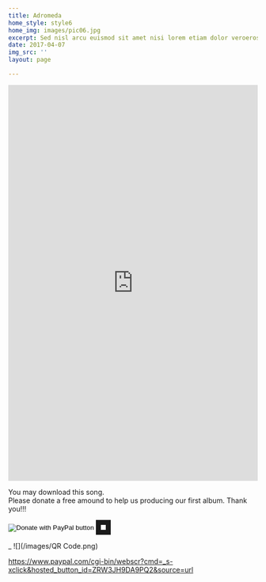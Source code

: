 ```yaml
---
title: Adromeda
home_style: style6
home_img: images/pic06.jpg
excerpt: Sed nisl arcu euismod sit amet nisi lorem etiam dolor veroeros et feugiat.
date: 2017-04-07
img_src: ''
layout: page

---
```

<iframe width="100%" height="800" scrolling="no" frameborder="no" allow="autoplay" src="https://w.soundcloud.com/player/?url=https%3A//api.soundcloud.com/tracks/285088306&color=%23ff5500&auto_play=false&hide_related=false&show_comments=true&show_user=true&show_reposts=false&show_teaser=true&visual=true"></iframe>  
  
You may download this song.  
Please donate a free amound to help us producing our first album. Thank you!!!

<form action="https://www.paypal.com/cgi-bin/webscr" method="post" target="_top">
<input type="hidden" name="cmd" value="_s-xclic_" /> <input type="hidden" name="hosted_button_i" value="ZRW3JH9DA9PQ2" /> <input type="image" src="https://www.paypalobjects.com/en_US/SE/i/btn/btn_donateCC_LG.gif" border="0" name="submit" title="PayPal - The safer, easier way to pay online!" alt="Donate with PayPal button" /> <img alt="" border="10" src="https://www.paypal.com/en_SE/i/scr/pixel.gif" width="10" height="10" /> </form>_ ![](/images/QR Code.png)

https://www.paypal.com/cgi-bin/webscr?cmd=_s-xclick&hosted_button_id=ZRW3JH9DA9PQ2&source=url